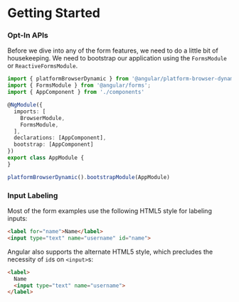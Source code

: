 # Getting Started


### Opt-In APIs
Before we dive into any of the form features, we need to do a little bit of housekeeping.
We need to bootstrap our application using the `FormsModule` or `ReactiveFormsModule`.

```typescript
import { platformBrowserDynamic } from '@angular/platform-browser-dynamic'
import { FormsModule } from '@angular/forms';
import { AppComponent } from './components'

@NgModule({
  imports: [
    BrowserModule,
    FormsModule,
  ],
  declarations: [AppComponent],
  bootstrap: [AppComponent]
})
export class AppModule {
}

platformBrowserDynamic().bootstrapModule(AppModule)
```

### Input Labeling

Most of the form examples use the following HTML5 style for labeling inputs:

```html
<label for="name">Name</label>
<input type="text" name="username" id="name">
```

Angular also supports the alternate HTML5 style, which precludes the necessity of `id`s on `<input>`s:

```html
<label>
  Name
  <input type="text" name="username">
</label>
```
